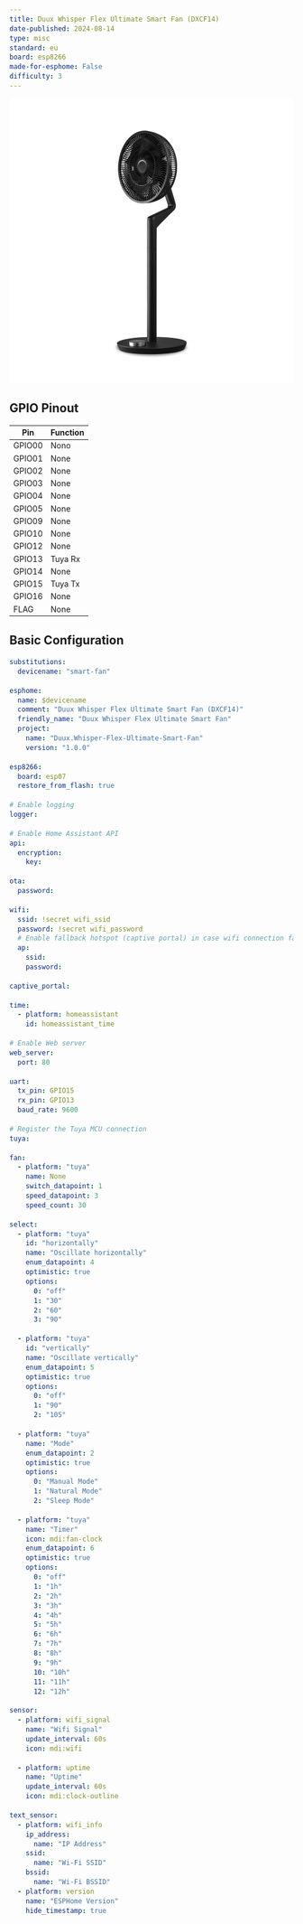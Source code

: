 ```yaml
---
title: Duux Whisper Flex Ultimate Smart Fan (DXCF14)
date-published: 2024-08-14
type: misc
standard: eu
board: esp8266
made-for-esphome: False
difficulty: 3
---
```


![Duux Whisper Flex Ultimater Smart Fan](duux_DXCF14.png  "Duux Whisper Flex Ultimate Smart Fan")

## GPIO Pinout

| Pin    | Function   |
| ------ | ---------- |
| GPIO00 | Nono       |
| GPIO01 | None       |
| GPIO02 | None       |
| GPIO03 | None       |
| GPIO04 | None       |
| GPIO05 | None       |
| GPIO09 | None       |
| GPIO10 | None       |
| GPIO12 | None       |
| GPIO13 | Tuya Rx    |
| GPIO14 | None       |
| GPIO15 | Tuya Tx    |
| GPIO16 | None       |
|  FLAG  | None       |

## Basic Configuration

```yaml
substitutions:
  devicename: "smart-fan"

esphome:
  name: $devicename
  comment: "Duux Whisper Flex Ultimate Smart Fan (DXCF14)"
  friendly_name: "Duux Whisper Flex Ultimate Smart Fan"
  project:
    name: "Duux.Whisper-Flex-Ultimate-Smart-Fan"
    version: "1.0.0"

esp8266:
  board: esp07
  restore_from_flash: true

# Enable logging
logger:

# Enable Home Assistant API
api:
  encryption:
    key:

ota:
  password:

wifi:
  ssid: !secret wifi_ssid
  password: !secret wifi_password
  # Enable fallback hotspot (captive portal) in case wifi connection fails
  ap:
    ssid:
    password:

captive_portal:

time:
  - platform: homeassistant
    id: homeassistant_time

# Enable Web server
web_server:
  port: 80

uart:
  tx_pin: GPIO15
  rx_pin: GPIO13
  baud_rate: 9600

# Register the Tuya MCU connection
tuya:

fan:
  - platform: "tuya"
    name: None
    switch_datapoint: 1
    speed_datapoint: 3
    speed_count: 30

select:
  - platform: "tuya"
    id: "horizontally"
    name: "Oscillate horizontally"
    enum_datapoint: 4
    optimistic: true
    options:
      0: "off"
      1: "30"
      2: "60"
      3: "90"

  - platform: "tuya"
    id: "vertically"
    name: "Oscillate vertically"
    enum_datapoint: 5
    optimistic: true
    options:
      0: "off"
      1: "90"
      2: "105"

  - platform: "tuya"
    name: "Mode"
    enum_datapoint: 2
    optimistic: true
    options:
      0: "Manual Mode"
      1: "Natural Mode"
      2: "Sleep Mode"

  - platform: "tuya"
    name: "Timer"
    icon: mdi:fan-clock
    enum_datapoint: 6
    optimistic: true
    options:
      0: "off"
      1: "1h"
      2: "2h"
      3: "3h"
      4: "4h"
      5: "5h"
      6: "6h"
      7: "7h"
      8: "8h"
      9: "9h"
      10: "10h"
      11: "11h"
      12: "12h"

sensor:
  - platform: wifi_signal
    name: "Wifi Signal"
    update_interval: 60s
    icon: mdi:wifi

  - platform: uptime
    name: "Uptime"
    update_interval: 60s
    icon: mdi:clock-outline

text_sensor:
  - platform: wifi_info
    ip_address:
      name: "IP Address"
    ssid:
      name: "Wi-Fi SSID"
    bssid:
      name: "Wi-Fi BSSID"
  - platform: version
    name: "ESPHome Version"
    hide_timestamp: true
```
